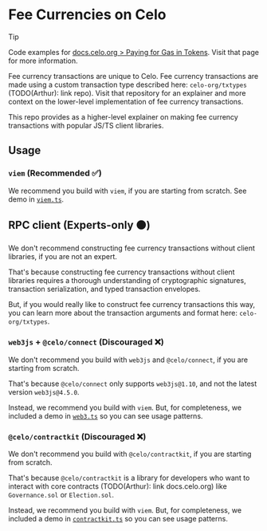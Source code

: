 # Fee Currencies on Celo

> [!TIP]
> Code examples for [docs.celo.org > Paying for Gas in Tokens](https://docs.celo.org/protocol/transaction/erc20-transaction-fees#alfajores-testnet). Visit that page for more information.

Fee currency transactions are unique to Celo. Fee currency transactions are made using a 
custom transaction type described here: `celo-org/txtypes` (TODO(Arthur): link repo). Visit that repository for an explainer 
and more context on the lower-level implementation of fee currency transactions.

This repo provides as a higher-level explainer on making fee currency transactions with popular 
JS/TS client libraries.

## Usage

### `viem` (Recommended ✅)

We recommend you build with `viem`, if you are starting from scratch. 
See demo in [`viem.ts`](/viem.ts).

## RPC client (Experts-only 🟠)

We don't recommend constructing fee currency transactions without client libraries, if you are 
not an expert.

That's because constructing fee currency transactions without client libraries requires a thorough
understanding of cryptographic signatures, transaction serialization, and typed transaction 
envelopes.

But, if you would really like to construct fee currency transactions this way, you 
can learn more about the transaction arguments and format here: `celo-org/txtypes`.

### `web3js` + `@celo/connect` (Discouraged ❌)

We don't recommend you build with `web3js` and `@celo/connect`, if you are starting from scratch.

That's because `@celo/connect` only supports `web3js@1.10`, and not the latest version 
`web3js@4.5.0`.

Instead, we recommend you build with `viem`. But, for completeness, we included a demo in 
[`web3.ts`](/web3.ts) so you can see usage patterns.

### `@celo/contractkit` (Discouraged ❌)

We don't recommend you build with `@celo/contractkit`, if you are starting from scratch.

That's because `@celo/contractkit` is a library for developers who want to 
interact with core contracts (TODO(Arthur): link docs.celo.org) like `Governance.sol` or 
`Election.sol`. 

Instead, we recommend you build with `viem`. But, for completeness, we included a demo in 
[`contractkit.ts`](/contractkit.ts) so you can see usage patterns.